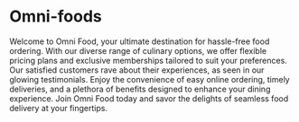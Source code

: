 # Omni-foods
Welcome to Omni Food, your ultimate destination for hassle-free food ordering. With our diverse range of culinary options, we offer flexible pricing plans and exclusive memberships tailored to suit your preferences. Our satisfied customers rave about their experiences, as seen in our glowing testimonials. Enjoy the convenience of easy online ordering, timely deliveries, and a plethora of benefits designed to enhance your dining experience. Join Omni Food today and savor the delights of seamless food delivery at your fingertips.
